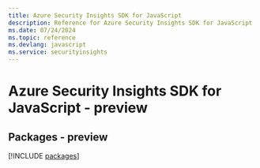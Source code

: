 ```yaml
---
title: Azure Security Insights SDK for JavaScript
description: Reference for Azure Security Insights SDK for JavaScript
ms.date: 07/24/2024
ms.topic: reference
ms.devlang: javascript
ms.service: securityinsights
---
```

# Azure Security Insights SDK for JavaScript - preview
## Packages - preview
[!INCLUDE [packages](security-insights-index.md)]